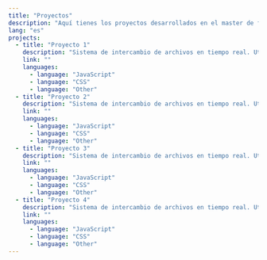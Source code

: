 ```yaml
---
title: "Proyectos"
description: "Aquí tienes los proyectos desarrollados en el master de frontend con el equipo de Lemoncode"
lang: "es"
projects:
  - title: "Proyecto 1"
    description: "Sistema de intercambio de archivos en tiempo real. Utiliza NodeJS, ReactJS, SocketIO, MongoDB, Chai y WebdriverIO para pruebas."
    link: ""
    languages:
      - language: "JavaScript"
      - language: "CSS"
      - language: "Other"
  - title: "Proyecto 2"
    description: "Sistema de intercambio de archivos en tiempo real. Utiliza NodeJS, ReactJS, SocketIO, MongoDB, Chai y WebdriverIO para pruebas."
    link: ""
    languages:
      - language: "JavaScript"
      - language: "CSS"
      - language: "Other"
  - title: "Proyecto 3"
    description: "Sistema de intercambio de archivos en tiempo real. Utiliza NodeJS, ReactJS, SocketIO, MongoDB, Chai y WebdriverIO para pruebas."
    link: ""
    languages:
      - language: "JavaScript"
      - language: "CSS"
      - language: "Other"
  - title: "Proyecto 4"
    description: "Sistema de intercambio de archivos en tiempo real. Utiliza NodeJS, ReactJS, SocketIO, MongoDB, Chai y WebdriverIO para pruebas."
    link: ""
    languages:
      - language: "JavaScript"
      - language: "CSS"
      - language: "Other"
---
```

